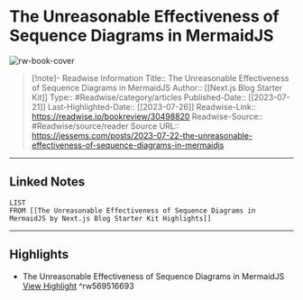 # The Unreasonable Effectiveness of Sequence Diagrams in MermaidJS

![rw-book-cover](https://assets.vercel.com/image/upload/q_auto/front/vercel/dps.png)
<br>
>[!note]- Readwise Information
>Title:: The Unreasonable Effectiveness of Sequence Diagrams in MermaidJS
>Author:: [[Next.js Blog Starter Kit]]
>Type:: #Readwise/category/articles
>Published-Date:: [[2023-07-21]]
>Last-Highlighted-Date:: [[2023-07-26]]
>Readwise-Link:: https://readwise.io/bookreview/30498820
>Readwise-Source:: #Readwise/source/reader
>Source URL:: https://jessems.com/posts/2023-07-22-the-unreasonable-effectiveness-of-sequence-diagrams-in-mermaidjs
--- 

## Linked Notes
```dataview
LIST
FROM [[The Unreasonable Effectiveness of Sequence Diagrams in MermaidJS by Next.js Blog Starter Kit Highlights]]
```

---

## Highlights
- The Unreasonable Effectiveness of Sequence Diagrams in MermaidJS [View Highlight](https://readwise.io/open/569516693) ^rw569516693

